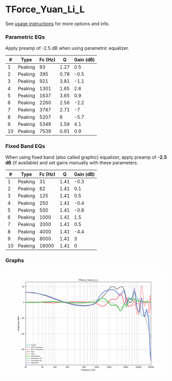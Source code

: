 # TForce_Yuan_Li_L
See [usage instructions](https://github.com/jaakkopasanen/AutoEq#usage) for more options and info.

### Parametric EQs
Apply preamp of -2.5 dB when using parametric equalizer.

|   # | Type    |   Fc (Hz) |    Q |   Gain (dB) |
|-----|---------|-----------|------|-------------|
|   1 | Peaking |        93 | 1.27 |         0.5 |
|   2 | Peaking |       395 | 0.78 |        -0.5 |
|   3 | Peaking |       921 | 3.81 |        -1.1 |
|   4 | Peaking |      1301 | 1.65 |         2.6 |
|   5 | Peaking |      1637 | 3.65 |         0.9 |
|   6 | Peaking |      2260 | 2.56 |        -2.2 |
|   7 | Peaking |      3787 | 2.71 |        -7   |
|   8 | Peaking |      5207 | 6    |        -5.7 |
|   9 | Peaking |      5349 | 1.59 |         4.1 |
|  10 | Peaking |      7539 | 0.91 |         0.9 |

### Fixed Band EQs
When using fixed band (also called graphic) equalizer, apply preamp of **-2.5 dB** (if available) and set gains manually with these parameters.

|   # | Type    |   Fc (Hz) |    Q |   Gain (dB) |
|-----|---------|-----------|------|-------------|
|   1 | Peaking |        31 | 1.41 |        -0.3 |
|   2 | Peaking |        62 | 1.41 |         0.1 |
|   3 | Peaking |       125 | 1.41 |         0.5 |
|   4 | Peaking |       250 | 1.41 |        -0.4 |
|   5 | Peaking |       500 | 1.41 |        -0.8 |
|   6 | Peaking |      1000 | 1.41 |         1.5 |
|   7 | Peaking |      2000 | 1.41 |         0.5 |
|   8 | Peaking |      4000 | 1.41 |        -4.4 |
|   9 | Peaking |      8000 | 1.41 |         3   |
|  10 | Peaking |     16000 | 1.41 |         0   |

### Graphs
![](./TForce_Yuan_Li_L.png)
